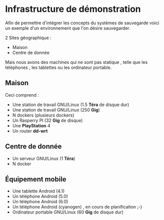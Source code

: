 
<meta http-equiv='Content-Type' content='text/html; charset=utf-8' /> 
<style>
pre{background:#F8F8FF; border:black dashed 1px; padding:6px}
</style>

# Infrastructure de démonstration 

Afin de permettre d'intégrer les concepts du systèmes de sauvegarde voici un exemple d'un environnement que l'on désire sauvegarder. 

2 Sites géographique :

* Maison 
* Centre de donnée 

Mais nous avons des machines qui ne sont pas statique , telle que les téléphones , les tablettes ou les ordinateur portable.

## Maison 

Ceci comprend :

* Une station de travail GNU/Linux (1.5 __Téra__ de disque dur)
* Une station de travail GNU/Linux (250 __Gig__)
* N dockers (plusieurs dockers)
* Un Rasperry PI (32 __Gig__ de disque)
* Une __PlayStation__ 4
* Un router __dd-wrt__

## Centre de donnée

* Un serveur GNU/Linux (1 __Téra__)
* N docker 

## Équipement mobile

* Une tablette Android (4.1) 
* Un téléphone Android (5.0)
* Un téléphone Android (6.0)
* Un téléphone Android (cyanogen) , en cours de planification ;-)
* Ordinateur portable GNU/Linux (60 __Gig__ de disque dur)

